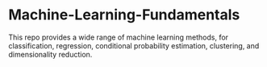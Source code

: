 # Machine-Learning-Fundamentals
This repo provides a wide range of machine learning methods, for classification, regression, conditional probability estimation, clustering, and dimensionality reduction.
